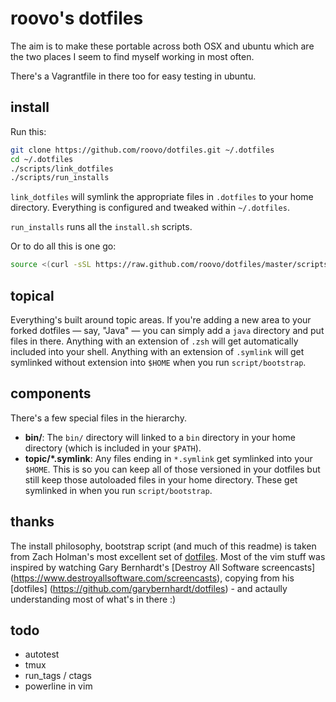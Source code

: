 # roovo's dotfiles

The aim is to make these portable across both OSX and ubuntu which are the two
places I seem to find myself working in most often.

There's a Vagrantfile in there too for easy testing in ubuntu.

## install

Run this:

```sh
git clone https://github.com/roovo/dotfiles.git ~/.dotfiles
cd ~/.dotfiles
./scripts/link_dotfiles
./scripts/run_installs
```

`link_dotfiles` will symlink the appropriate files in `.dotfiles` to your
home directory.  Everything is configured and tweaked within `~/.dotfiles`.

`run_installs` runs all the `install.sh` scripts.

Or to do all this is one go:

```sh
source <(curl -sSL https://raw.github.com/roovo/dotfiles/master/scripts/bootstrap)
```

## topical

Everything's built around topic areas. If you're adding a new area to your
forked dotfiles — say, "Java" — you can simply add a `java` directory and put
files in there. Anything with an extension of `.zsh` will get automatically
included into your shell. Anything with an extension of `.symlink` will get
symlinked without extension into `$HOME` when you run `script/bootstrap`.

## components

There's a few special files in the hierarchy.

- **bin/**: The `bin/` directory will linked to a `bin` directory in your home
  directory (which is included in your `$PATH`).
- **topic/\*.symlink**: Any files ending in `*.symlink` get symlinked into
  your `$HOME`. This is so you can keep all of those versioned in your dotfiles
  but still keep those autoloaded files in your home directory. These get
  symlinked in when you run `script/bootstrap`.

## thanks

The install philosophy, bootstrap script (and much of this readme) is taken
from Zach Holman's most excellent set of
[dotfiles](https://raw.github.com/holman/dotfiles). Most of the vim stuff was
inspired by watching Gary Bernhardt's [Destroy All Software screencasts]
(https://www.destroyallsoftware.com/screencasts), copying from his [dotfiles]
(https://github.com/garybernhardt/dotfiles) - and actaully understanding most
of what's in there :)

## todo

- autotest
- tmux
- run_tags / ctags
- powerline in vim
